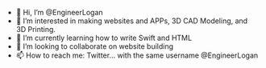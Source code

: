 - 👋 Hi, I’m @EngineerLogan
- 👀 I’m interested in making websites and APPs, 3D CAD Modeling, and 3D Printing.
- 🌱 I’m currently learning how to write Swift and HTML
- 💞️ I’m looking to collaborate on website building
- 📫 How to reach me: Twitter... with the same username @EngineerLogan

<!---
EngineerLogan/EngineerLogan is a ✨ special ✨ repository because its `README.md` (this file) appears on your GitHub profile.
You can click the Preview link to take a look at your changes.
--->
